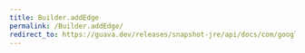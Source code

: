 ```yaml
---
title: Builder.addEdge
permalink: /Builder.addEdge/
redirect_to: https://guava.dev/releases/snapshot-jre/api/docs/com/google/common/graph/ImmutableNetwork.Builder.html#addEdge-N-N-E-
---
```

